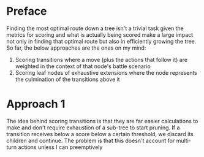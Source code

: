 # Preface
Finding the most optimal route down a tree isn't a trivial task given the metrics for scoring and what is actually being scored make a large impact not only in finding that optimal route but also in efficiently growing the tree. So far, the below approaches are the ones on my mind:
1. Scoring transitions where a move (plus the actions that follow it) are weighted in the context of that node's battle scenario
2. Scoring leaf nodes of exhaustive extensions where the node represents the culmination of the transitions above it


# Approach 1
The idea behind scoring transitions is that they are far easier calculations to make and don't require exhaustion of a sub-tree to start pruning. If a transition receives below a score below a certain threshold, we discard its children and continue. The problem is that this doesn't account for multi-turn actions unless I can preemptively 
